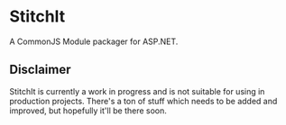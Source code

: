 # StitchIt

A CommonJS Module packager for ASP.NET.

## Disclaimer

StitchIt is currently a work in progress and is not suitable for using in production projects. There's a ton of stuff which needs to be added and improved, but hopefully it'll be there soon.

